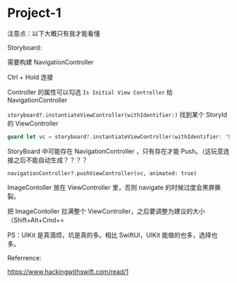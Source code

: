 # Project-1

注意点：以下大概只有我才能看懂

Storyboard:

需要构建 NavigationController

Ctrl + Hold 连接

Controller 的属性可以勾选 `Is Initial View Controller` 给 NavigationController

`storyboard?.instantiateViewController(withIdentifier:)` 找到某个 StoryId 的 ViewController

```swift
guard let vc = storyboard?.instantiateViewController(withIdentifier: "Detail") as? DetailViewController else { return }
```

StoryBoard 中可能存在 NavigationController ，只有存在才能 Push。（这玩意连接之后不能自动生成？？？？

`navigationController?.pushViewController(vc, animated: true)`

ImageContoller 放在 ViewController 里，否则 navigate 的时候过度会黑屏撕裂。

把 ImageContoller 拉满整个 ViewController，之后要调整为建议的大小 （Shift+Alt+Cmd+=



PS：UIKit 是真滴烦，坑是真的多。相比 SwiftUI，UIKit 能做的也多，选择也多。



Referrence:

<https://www.hackingwithswift.com/read/1>

